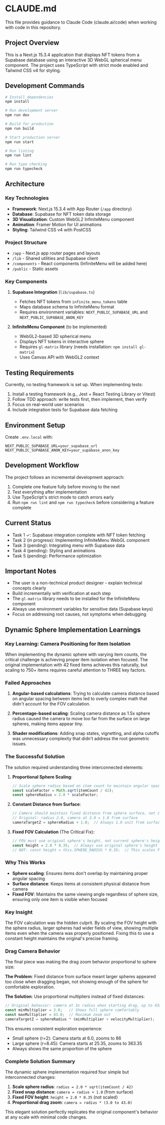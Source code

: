 # CLAUDE.md

This file provides guidance to Claude Code (claude.ai/code) when working with code in this repository.

## Project Overview

This is a Next.js 15.3.4 application that displays NFT tokens from a Supabase database using an interactive 3D WebGL spherical menu component. The project uses TypeScript with strict mode enabled and Tailwind CSS v4 for styling.

## Development Commands

```bash
# Install dependencies
npm install

# Run development server
npm run dev

# Build for production
npm run build

# Start production server
npm run start

# Run linting
npm run lint

# Run type checking
npm run typecheck
```

## Architecture

### Key Technologies
- **Framework**: Next.js 15.3.4 with App Router (`/app` directory)
- **Database**: Supabase for NFT token data storage
- **3D Visualization**: Custom WebGL2 InfiniteMenu component
- **Animation**: Framer Motion for UI animations
- **Styling**: Tailwind CSS v4 with PostCSS

### Project Structure
- `/app` - Next.js app router pages and layouts
- `/lib` - Shared utilities and Supabase client
- `/components` - React components (InfiniteMenu will be added here)
- `/public` - Static assets

### Key Components

1. **Supabase Integration** (`lib/supabase.ts`)
   - Fetches NFT tokens from `infinite_menu_tokens` table
   - Maps database schema to InfiniteMenu format
   - Requires environment variables: `NEXT_PUBLIC_SUPABASE_URL` and `NEXT_PUBLIC_SUPABASE_ANON_KEY`

2. **InfiniteMenu Component** (to be implemented)
   - WebGL2-based 3D spherical menu
   - Displays NFT tokens in interactive sphere
   - Requires `gl-matrix` library (needs installation: `npm install gl-matrix`)
   - Uses Canvas API with WebGL2 context

## Testing Requirements

Currently, no testing framework is set up. When implementing tests:
1. Install a testing framework (e.g., Jest + React Testing Library or Vitest)
2. Follow TDD approach: write tests first, then implement, then verify
3. Focus on real-world user scenarios
4. Include integration tests for Supabase data fetching

## Environment Setup

Create `.env.local` with:
```
NEXT_PUBLIC_SUPABASE_URL=your_supabase_url
NEXT_PUBLIC_SUPABASE_ANON_KEY=your_supabase_anon_key
```

## Development Workflow

The project follows an incremental development approach:
1. Complete one feature fully before moving to the next
2. Test everything after implementation
3. Use TypeScript's strict mode to catch errors early
4. Run `npm run lint` and `npm run typecheck` before considering a feature complete

## Current Status

- Task 1 ✓: Supabase integration complete with NFT token fetching
- Task 2 (in progress): Implementing InfiniteMenu WebGL component
- Task 3 (pending): Integrating menu with Supabase data
- Task 4 (pending): Styling and animations
- Task 5 (pending): Performance optimization

## Important Notes

- The user is a non-technical product designer - explain technical concepts clearly
- Build incrementally with verification at each step
- The `gl-matrix` library needs to be installed for the InfiniteMenu component
- Always use environment variables for sensitive data (Supabase keys)
- Focus on addressing root causes, not symptoms when debugging

## Dynamic Sphere Implementation Learnings

### Key Learning: Camera Positioning for Item Isolation

When implementing the dynamic sphere with varying item counts, the critical challenge is achieving proper item isolation when focused. The original implementation with 42 fixed items achieves this naturally, but scaling to 750+ items requires careful attention to THREE key factors.

### Failed Approaches

1. **Angular-based calculations**: Trying to calculate camera distance based on angular spacing between items led to overly complex math that didn't account for the FOV calculation.

2. **Percentage-based scaling**: Scaling camera distance as 1.5x sphere radius caused the camera to move too far from the surface on large spheres, making items appear tiny.

3. **Shader modifications**: Adding snap states, vignetting, and alpha cutoffs was unnecessary complexity that didn't address the root geometric issues.

### The Successful Solution

The solution required understanding three interconnected elements:

1. **Proportional Sphere Scaling**:
   ```typescript
   // Scale sphere radius based on item count to maintain angular spacing
   const scaleFactor = Math.sqrt(itemCount / 42);
   const sphereRadius = 2.0 * scaleFactor;
   ```

2. **Constant Distance from Surface**:
   ```typescript
   // Camera should maintain fixed distance from sphere surface, not center
   // Original: radius 2.0, camera at 3.0 = 1.0 from surface
   cameraTargetZ = sphereRadius + 1.0;  // Always 1.0 unit from surface
   ```

3. **Fixed FOV Calculation** (The Critical Fix):
   ```typescript
   // FOV must use original sphere's height, not current sphere's height
   const height = 2.0 * 0.35;  // Always use original sphere's height
   // NOT: const height = this.SPHERE_RADIUS * 0.35;  // This scales FOV incorrectly!
   ```

### Why This Works

- **Sphere scaling**: Ensures items don't overlap by maintaining proper angular spacing
- **Surface distance**: Keeps items at consistent physical distance from camera
- **Fixed FOV**: Maintains the same viewing angle regardless of sphere size, ensuring only one item is visible when focused

### Key Insight

The FOV calculation was the hidden culprit. By scaling the FOV height with the sphere radius, larger spheres had wider fields of view, showing multiple items even when the camera was properly positioned. Fixing this to use a constant height maintains the original's precise framing.

### Drag Camera Behavior

The final piece was making the drag zoom behavior proportional to sphere size:

**The Problem**: Fixed distance from surface meant larger spheres appeared too close when dragging began, not showing enough of the sphere for comfortable exploration.

**The Solution**: Use proportional multipliers instead of fixed distances:
```typescript
// Original behavior: camera at 3x radius when starting drag, up to 43x when fully zoomed
const minMultiplier = 3.0;   // Shows full sphere comfortably
const maxMultiplier = 43.0;  // Maximum zoom out
cameraTargetZ = sphereRadius * (minMultiplier + velocityMultiplier);
```

This ensures consistent exploration experience:
- Small sphere (r=2): Camera starts at 6.0, zooms to 86
- Large sphere (r=8.45): Camera starts at 25.35, zooms to 363.35
- Always shows the same proportion of the sphere

### Complete Solution Summary

The dynamic sphere implementation required four simple but interconnected changes:

1. **Scale sphere radius**: `radius = 2.0 * sqrt(itemCount / 42)`
2. **Fixed snap distance**: `camera = radius + 1.0` (from surface)
3. **Fixed FOV height**: `height = 2.0 * 0.35` (not scaled)
4. **Proportional drag zoom**: `camera = radius * (3.0 to 43.0)`

This elegant solution perfectly replicates the original component's behavior at any scale with minimal code changes.